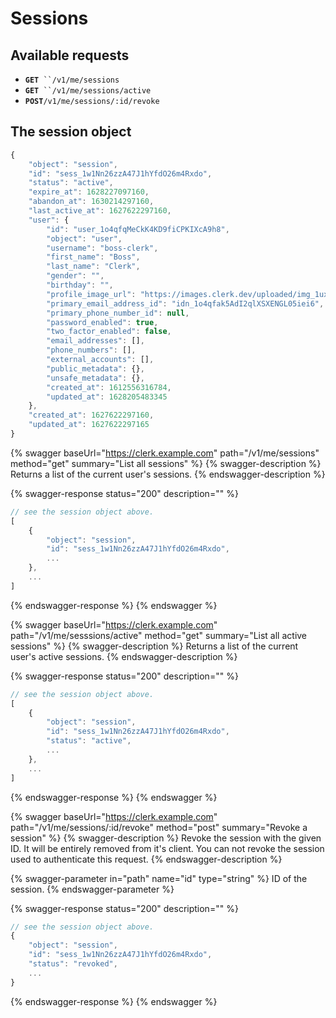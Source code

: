 # Sessions

## Available requests

* **`GET`**` ``/v1/me/sessions`
* **`GET`**` ``/v1/me/sessions/active`
* **`POST`**`/v1/me/sessions/:id/revoke`

## The session object

```javascript
{
    "object": "session",
    "id": "sess_1w1Nn26zzA47J1hYfdO26m4Rxdo",
    "status": "active",
    "expire_at": 1628227097160,
    "abandon_at": 1630214297160,
    "last_active_at": 1627622297160,
    "user": {
        "id": "user_1o4qfqMeCkK4KD9fiCPKIXcA9h8",
        "object": "user",
        "username": "boss-clerk",
        "first_name": "Boss",
        "last_name": "Clerk",
        "gender": "",
        "birthday": "",
        "profile_image_url": "https://images.clerk.dev/uploaded/img_1ux177vBXVeUGn4wQXfnr3lSwIg.jpeg",
        "primary_email_address_id": "idn_1o4qfak5AdI2qlXSXENGL05iei6",
        "primary_phone_number_id": null,
        "password_enabled": true,
        "two_factor_enabled": false,
        "email_addresses": [],
        "phone_numbers": [],
        "external_accounts": [],
        "public_metadata": {},
        "unsafe_metadata": {},
        "created_at": 1612556316784,
        "updated_at": 1628205483345
    },
    "created_at": 1627622297160,
    "updated_at": 1627622297165
}
```

{% swagger baseUrl="https://clerk.example.com" path="/v1/me/sessions" method="get" summary="List all sessions" %}
{% swagger-description %}
Returns a list of the current user's sessions.
{% endswagger-description %}

{% swagger-response status="200" description="" %}
```javascript
// see the session object above.
[
    {
        "object": "session",
        "id": "sess_1w1Nn26zzA47J1hYfdO26m4Rxdo",
        ...
    },
    ...
]
```
{% endswagger-response %}
{% endswagger %}

{% swagger baseUrl="https://clerk.example.com" path="/v1/me/sesssions/active" method="get" summary="List all active sessions" %}
{% swagger-description %}
Returns a list of the current user's active sessions.
{% endswagger-description %}

{% swagger-response status="200" description="" %}
```javascript
// see the session object above.
[
    {
        "object": "session",
        "id": "sess_1w1Nn26zzA47J1hYfdO26m4Rxdo",
        "status": "active",
        ...
    },
    ...
]
```
{% endswagger-response %}
{% endswagger %}

{% swagger baseUrl="https://clerk.example.com" path="/v1/me/sessions/:id/revoke" method="post" summary="Revoke a session" %}
{% swagger-description %}
Revoke the session with the given ID.  It will be entirely removed from it's client.  You can not revoke the session used to authenticate this request.
{% endswagger-description %}

{% swagger-parameter in="path" name="id" type="string" %}
ID of the session.
{% endswagger-parameter %}

{% swagger-response status="200" description="" %}
```javascript
// see the session object above.
{
    "object": "session",
    "id": "sess_1w1Nn26zzA47J1hYfdO26m4Rxdo",
    "status": "revoked",
    ...
}
```
{% endswagger-response %}
{% endswagger %}
